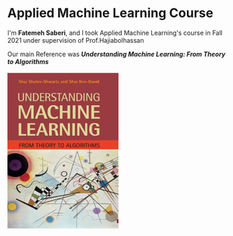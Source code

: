 # Applied Machine Learning Course

I'm __Fatemeh Saberi__, and I took Applied Machine Learning's course in Fall 2021 under supervision of Prof.Hajiabolhassan </br>

Our main Reference was ***Understanding Machine Learning: From Theory to Algorithms*** </br>
</br>
<img src="https://github.com/mysaberi/Applied_Machine_Learning/blob/main/pics/1.jpg" width="250" height="350" />




      
          
      

  
